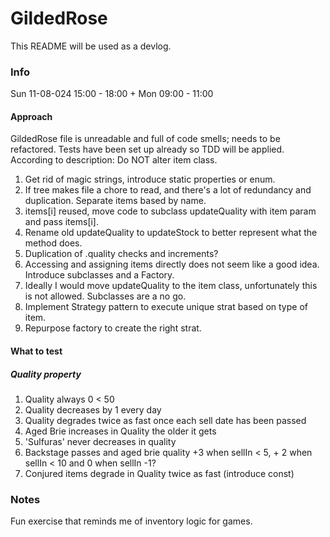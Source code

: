 # GildedRose
This README will be used as a devlog.

### Info
Sun 11-08-024 15:00 - 18:00 + Mon 09:00 - 11:00

#### Approach
GildedRose file is unreadable and full of code smells; needs to be refactored. 
Tests have been set up already so TDD will be applied. According to description: Do NOT alter item class. 

1. Get rid of magic strings, introduce static properties or enum. 
1. If tree makes file a chore to read, and there's a lot of redundancy and duplication. Separate items based by name. 
3. items[i] reused, move code to subclass updateQuality with item param and pass items[i].
4. Rename old updateQuality to updateStock to better represent what the method does. 
5. Duplication of .quality checks and increments?
6. Accessing and assigning items directly does not seem like a good idea. Introduce subclasses and a Factory. 
7. Ideally I would move updateQuality to the item class, unfortunately this is not allowed. Subclasses are a no go.
8. Implement Strategy pattern to execute unique strat based on type of item.
9. Repurpose factory to create the right strat. 

#### What to test
##### Quality property
1. Quality always 0 < 50
2. Quality decreases by 1 every day
2. Quality degrades twice as fast once each sell date has been passed
3. Aged Brie increases in Quality the older it gets
4. 'Sulfuras' never decreases in quality
5. Backstage passes and aged brie quality +3 when sellIn < 5, + 2 when sellIn < 10 and 0 when sellIn -1? 
6. Conjured items degrade in Quality twice as fast (introduce const)

### Notes
Fun exercise that reminds me of inventory logic for games. 

